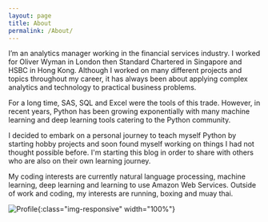 ```yaml
---
layout: page
title: About
permalink: /About/
---
```

I’m an analytics manager working in the financial services industry. I worked for Oliver Wyman in London then Standard Chartered in Singapore and HSBC in Hong Kong. Although I worked on many different projects and topics throughout my career, it has always been about applying complex analytics and technology to practical business problems. 

For a long time, SAS, SQL and Excel were the tools of this trade. However, in recent years, Python has been growing exponentially with many machine learning and deep learning tools catering to the Python community. 

I decided to embark on a personal journey to teach myself Python by starting hobby projects and soon found myself working on things I had not thought possible before. I'm starting this blog in order to share with others who are also on their own learning journey.

My coding interests are currently natural language processing, machine learning, deep learning and learning to use Amazon Web Services. Outside of work and coding, my interests are running, boxing and muay thai.
  
![Profile]({{site.url}}/assets/profile.JPG){:class="img-responsive" width="100%"}
  
  

